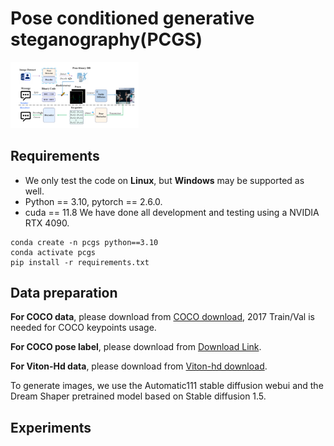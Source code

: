 # Pose conditioned generative steganography(PCGS)

<img src="pipeline.jpg" style="zoom:20%;" />

## Requirements

- We only test the code on **Linux**, but **Windows** may be supported as well.
- Python == 3.10,  pytorch == 2.6.0.
- cuda == 11.8  We have done all development and testing using a NVIDIA RTX 4090.

```
conda create -n pcgs python==3.10
conda activate pcgs
pip install -r requirements.txt
```

## Data preparation

**For COCO data**, please download from [COCO download](http://cocodataset.org/#download), 2017 Train/Val is needed for COCO keypoints usage.

**For COCO pose label**, please download from [Download Link](https://github.com/ultralytics/assets/releases/download/v0.0.0/coco2017labels-pose.zip).

**For Viton-Hd data**, please download from [Viton-hd download](https://drive.google.com/file/d/1tLx8LRp-sxDp0EcYmYoV_vXdSc-jJ79w/view?usp=sharing).

To generate images, we use the Automatic111 stable diffusion webui and the Dream Shaper pretrained model based on 	   Stable diffusion 1.5.

## Experiments

